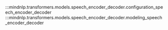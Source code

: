 :::mindnlp.transformers.models.speech_encoder_decoder.configuration_speech_encoder_decoder
:::mindnlp.transformers.models.speech_encoder_decoder.modeling_speech_encoder_decoder